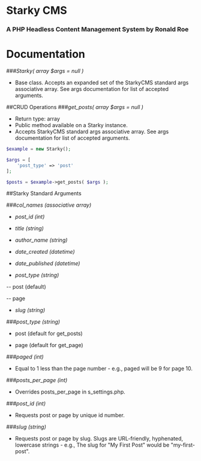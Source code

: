 # Starky CMS
### A PHP Headless Content Management System by Ronald Roe

# Documentation

###*Starky( array $args = null )*
- Base class. Accepts an expanded set of the StarkyCMS standard args associative array. See args documentation for list of accepted arguments.


##CRUD Operations
###*get_posts( array $args = null )*
- Return type: array
- Public method available on a Starky instance.
- Accepts StarkyCMS standard args associative array. See args documentation for list of accepted arguments.
```PHP
$example = new Starky();

$args = [
	'post_type' => 'post'
];

$posts = $example->get_posts( $args );
```








##Starky Standard Arguments

###*col_names (associative array)*

- *post_id (int)*

- *title (string)*

- *author_name (string)*

- *date_created (datetime)*

- *date_published (datetime)*

- *post_type (string)*

-- post (default)

-- page

- *slug (string)*

###*post_type (string)*

- post (default for get_posts)

- page (default for get_page)

###*paged (int)*

- Equal to 1 less than the page number - e.g., paged will be 9 for page 10.

###*posts_per_page (int)*

- Overrides posts_per_page in s_settings.php.

###*post_id (int)*

- Requests post or page by unique id number.

###*slug (string)*

- Requests post or page by slug. Slugs are URL-friendly, hyphenated, lowercase strings - e.g., The slug for "My First Post" would be "my-first-post".